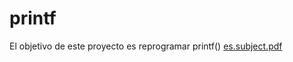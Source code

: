 # printf
El objetivo de este proyecto es reprogramar printf()
[es.subject.pdf](https://github.com/mugi-chab/printf/files/9181239/es.subject.pdf)

